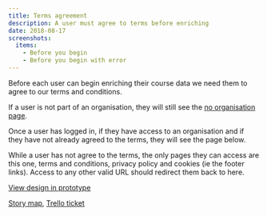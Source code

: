 ```yaml
---
title: Terms agreement
description: A user must agree to terms before enriching
date: 2018-08-17
screenshots:
  items:
    - Before you begin
    - Before you begin with error
---
```


Before each user can begin enriching their course data we need them to agree to our terms and conditions.

If a user is not part of an organisation, they will still see the [no organisation page](/publish-teacher-training-courses/no-known-organisation).

Once a user has logged in, if they have access to an organisation and if they have not already agreed to the terms, they will see the page below.

While a user has not agree to the terms, the only pages they can access are this one, terms and conditions, privacy policy and cookies (ie the footer links). Access to any other valid URL should redirect them back to here.

[View design in prototype](https://publish-courses-prototype.herokuapp.com/onboarding/accept-terms)

[Story map](https://trello.com/c/fnReQwNM/121-dont-allow-publishing-until-a-publisher-has-accepted-terms-and-conditions), [Trello ticket](https://trello.com/c/QVVSINV5/135-design-terms-and-conditions-acceptance-flow-when-a-user-signs-in-to-publish-courses)
